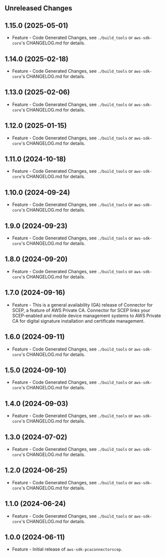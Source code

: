Unreleased Changes
------------------

1.15.0 (2025-05-01)
------------------

* Feature - Code Generated Changes, see `./build_tools` or `aws-sdk-core`'s CHANGELOG.md for details.

1.14.0 (2025-02-18)
------------------

* Feature - Code Generated Changes, see `./build_tools` or `aws-sdk-core`'s CHANGELOG.md for details.

1.13.0 (2025-02-06)
------------------

* Feature - Code Generated Changes, see `./build_tools` or `aws-sdk-core`'s CHANGELOG.md for details.

1.12.0 (2025-01-15)
------------------

* Feature - Code Generated Changes, see `./build_tools` or `aws-sdk-core`'s CHANGELOG.md for details.

1.11.0 (2024-10-18)
------------------

* Feature - Code Generated Changes, see `./build_tools` or `aws-sdk-core`'s CHANGELOG.md for details.

1.10.0 (2024-09-24)
------------------

* Feature - Code Generated Changes, see `./build_tools` or `aws-sdk-core`'s CHANGELOG.md for details.

1.9.0 (2024-09-23)
------------------

* Feature - Code Generated Changes, see `./build_tools` or `aws-sdk-core`'s CHANGELOG.md for details.

1.8.0 (2024-09-20)
------------------

* Feature - Code Generated Changes, see `./build_tools` or `aws-sdk-core`'s CHANGELOG.md for details.

1.7.0 (2024-09-16)
------------------

* Feature - This is a general availability (GA) release of Connector for SCEP, a feature of AWS Private CA. Connector for SCEP links your SCEP-enabled and mobile device management systems to AWS Private CA for digital signature installation and certificate management.

1.6.0 (2024-09-11)
------------------

* Feature - Code Generated Changes, see `./build_tools` or `aws-sdk-core`'s CHANGELOG.md for details.

1.5.0 (2024-09-10)
------------------

* Feature - Code Generated Changes, see `./build_tools` or `aws-sdk-core`'s CHANGELOG.md for details.

1.4.0 (2024-09-03)
------------------

* Feature - Code Generated Changes, see `./build_tools` or `aws-sdk-core`'s CHANGELOG.md for details.

1.3.0 (2024-07-02)
------------------

* Feature - Code Generated Changes, see `./build_tools` or `aws-sdk-core`'s CHANGELOG.md for details.

1.2.0 (2024-06-25)
------------------

* Feature - Code Generated Changes, see `./build_tools` or `aws-sdk-core`'s CHANGELOG.md for details.

1.1.0 (2024-06-24)
------------------

* Feature - Code Generated Changes, see `./build_tools` or `aws-sdk-core`'s CHANGELOG.md for details.

1.0.0 (2024-06-11)
------------------

* Feature - Initial release of `aws-sdk-pcaconnectorscep`.

